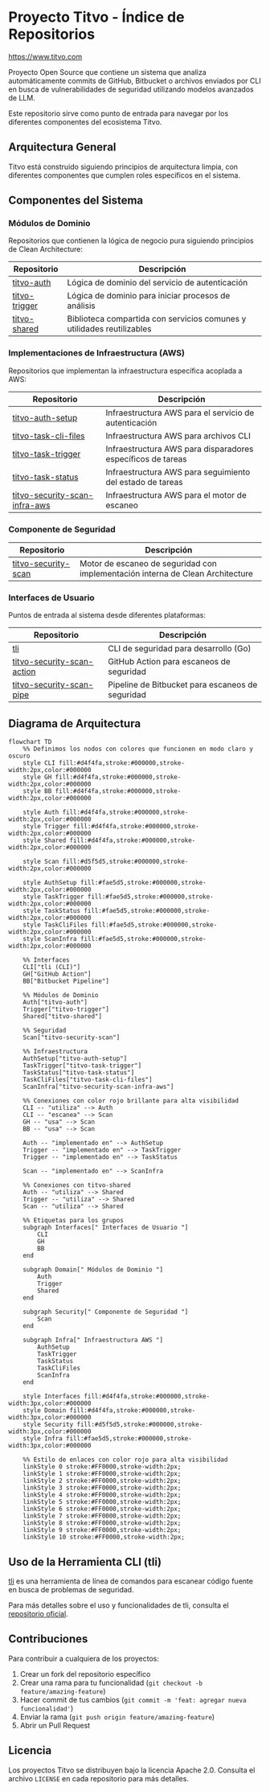 # Proyecto Titvo - Índice de Repositorios
https://www.titvo.com

Proyecto Open Source que contiene un sistema que analiza automáticamente commits de GitHub, Bitbucket o archivos enviados por CLI en busca de vulnerabilidades de seguridad utilizando modelos avanzados de LLM.

Este repositorio sirve como punto de entrada para navegar por los diferentes componentes del ecosistema Titvo.

## Arquitectura General

Titvo está construido siguiendo principios de arquitectura limpia, con diferentes componentes que cumplen roles específicos en el sistema.

## Componentes del Sistema

### Módulos de Dominio

Repositorios que contienen la lógica de negocio pura siguiendo principios de Clean Architecture:

| Repositorio | Descripción |
|-------------|-------------|
| [titvo-auth](https://github.com/KaribuLab/titvo-auth) | Lógica de dominio del servicio de autenticación |
| [titvo-trigger](https://github.com/KaribuLab/titvo-trigger) | Lógica de dominio para iniciar procesos de análisis |
| [titvo-shared](https://github.com/KaribuLab/titvo-shared) | Biblioteca compartida con servicios comunes y utilidades reutilizables |

### Implementaciones de Infraestructura (AWS)

Repositorios que implementan la infraestructura específica acoplada a AWS:

| Repositorio | Descripción |
|-------------|-------------|
| [titvo-auth-setup](https://github.com/KaribuLab/titvo-auth-setup) | Infraestructura AWS para el servicio de autenticación |
| [titvo-task-cli-files](https://github.com/KaribuLab/titvo-task-cli-files) | Infraestructura AWS para archivos CLI |
| [titvo-task-trigger](https://github.com/KaribuLab/titvo-task-trigger) | Infraestructura AWS para disparadores específicos de tareas |
| [titvo-task-status](https://github.com/KaribuLab/titvo-task-status) | Infraestructura AWS para seguimiento del estado de tareas |
| [titvo-security-scan-infra-aws](https://github.com/KaribuLab/titvo-security-scan-infra-aws) | Infraestructura AWS para el motor de escaneo |

### Componente de Seguridad

| Repositorio | Descripción |
|-------------|-------------|
| [titvo-security-scan](https://github.com/KaribuLab/titvo-security-scan) | Motor de escaneo de seguridad con implementación interna de Clean Architecture |

### Interfaces de Usuario

Puntos de entrada al sistema desde diferentes plataformas:

| Repositorio | Descripción |
|-------------|-------------|
| [tli](https://github.com/KaribuLab/tli) | CLI de seguridad para desarrollo (Go) |
| [titvo-security-scan-action](https://github.com/KaribuLab/titvo-security-scan-action) | GitHub Action para escaneos de seguridad |
| [titvo-security-scan-pipe](https://bitbucket.org/karibu-cl/titvo-security-scan-pipe/src/main/) | Pipeline de Bitbucket para escaneos de seguridad |

## Diagrama de Arquitectura

```mermaid
flowchart TD
    %% Definimos los nodos con colores que funcionen en modo claro y oscuro
    style CLI fill:#d4f4fa,stroke:#000000,stroke-width:2px,color:#000000
    style GH fill:#d4f4fa,stroke:#000000,stroke-width:2px,color:#000000
    style BB fill:#d4f4fa,stroke:#000000,stroke-width:2px,color:#000000
    
    style Auth fill:#d4f4fa,stroke:#000000,stroke-width:2px,color:#000000
    style Trigger fill:#d4f4fa,stroke:#000000,stroke-width:2px,color:#000000
    style Shared fill:#d4f4fa,stroke:#000000,stroke-width:2px,color:#000000
    
    style Scan fill:#d5f5d5,stroke:#000000,stroke-width:2px,color:#000000
    
    style AuthSetup fill:#fae5d5,stroke:#000000,stroke-width:2px,color:#000000
    style TaskTrigger fill:#fae5d5,stroke:#000000,stroke-width:2px,color:#000000
    style TaskStatus fill:#fae5d5,stroke:#000000,stroke-width:2px,color:#000000
    style TaskCliFiles fill:#fae5d5,stroke:#000000,stroke-width:2px,color:#000000
    style ScanInfra fill:#fae5d5,stroke:#000000,stroke-width:2px,color:#000000
    
    %% Interfaces
    CLI["tli (CLI)"]
    GH["GitHub Action"]
    BB["Bitbucket Pipeline"]
    
    %% Módulos de Dominio
    Auth["titvo-auth"]
    Trigger["titvo-trigger"]
    Shared["titvo-shared"]
    
    %% Seguridad
    Scan["titvo-security-scan"]
    
    %% Infraestructura
    AuthSetup["titvo-auth-setup"]
    TaskTrigger["titvo-task-trigger"]
    TaskStatus["titvo-task-status"]
    TaskCliFiles["titvo-task-cli-files"]
    ScanInfra["titvo-security-scan-infra-aws"]
    
    %% Conexiones con color rojo brillante para alta visibilidad
    CLI -- "utiliza" --> Auth
    CLI -- "escanea" --> Scan
    GH -- "usa" --> Scan
    BB -- "usa" --> Scan
    
    Auth -- "implementado en" --> AuthSetup
    Trigger -- "implementado en" --> TaskTrigger
    Trigger -- "implementado en" --> TaskStatus
    
    Scan -- "implementado en" --> ScanInfra
    
    %% Conexiones con titvo-shared
    Auth -- "utiliza" --> Shared
    Trigger -- "utiliza" --> Shared
    Scan -- "utiliza" --> Shared
    
    %% Etiquetas para los grupos
    subgraph Interfaces[" Interfaces de Usuario "]
        CLI
        GH
        BB
    end
    
    subgraph Domain[" Módulos de Dominio "]
        Auth
        Trigger
        Shared
    end
    
    subgraph Security[" Componente de Seguridad "]
        Scan
    end
    
    subgraph Infra[" Infraestructura AWS "]
        AuthSetup
        TaskTrigger
        TaskStatus
        TaskCliFiles
        ScanInfra
    end
    
    style Interfaces fill:#d4f4fa,stroke:#000000,stroke-width:3px,color:#000000
    style Domain fill:#d4f4fa,stroke:#000000,stroke-width:3px,color:#000000
    style Security fill:#d5f5d5,stroke:#000000,stroke-width:3px,color:#000000
    style Infra fill:#fae5d5,stroke:#000000,stroke-width:3px,color:#000000
    
    %% Estilo de enlaces con color rojo para alta visibilidad
    linkStyle 0 stroke:#FF0000,stroke-width:2px;
    linkStyle 1 stroke:#FF0000,stroke-width:2px;
    linkStyle 2 stroke:#FF0000,stroke-width:2px;
    linkStyle 3 stroke:#FF0000,stroke-width:2px;
    linkStyle 4 stroke:#FF0000,stroke-width:2px;
    linkStyle 5 stroke:#FF0000,stroke-width:2px;
    linkStyle 6 stroke:#FF0000,stroke-width:2px;
    linkStyle 7 stroke:#FF0000,stroke-width:2px;
    linkStyle 8 stroke:#FF0000,stroke-width:2px;
    linkStyle 9 stroke:#FF0000,stroke-width:2px;
    linkStyle 10 stroke:#FF0000,stroke-width:2px;
```

## Uso de la Herramienta CLI (tli)

[tli](https://github.com/KaribuLab/tli) es una herramienta de línea de comandos para escanear código fuente en busca de problemas de seguridad.

Para más detalles sobre el uso y funcionalidades de tli, consulta el [repositorio oficial](https://github.com/KaribuLab/tli).

## Contribuciones

Para contribuir a cualquiera de los proyectos:

1. Crear un fork del repositorio específico
2. Crear una rama para tu funcionalidad (`git checkout -b feature/amazing-feature`)
3. Hacer commit de tus cambios (`git commit -m 'feat: agregar nueva funcionalidad'`)
4. Enviar la rama (`git push origin feature/amazing-feature`)
5. Abrir un Pull Request

## Licencia

Los proyectos Titvo se distribuyen bajo la licencia Apache 2.0. Consulta el archivo `LICENSE` en cada repositorio para más detalles.
